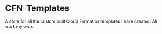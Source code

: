 # CFN-Templates
A store for all the custom built Cloud Formation templates i have created. All work my own.
